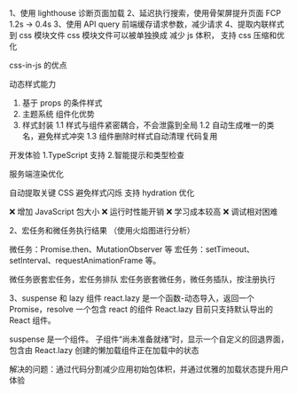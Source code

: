 1、使用 lighthouse 诊断页面加载
2、延迟执行搜索，使用骨架屏提升页面 FCP 1.2s -> 0.4s
3、使用 API query 前端缓存请求参数，减少请求
4、提取内联样式到 css 模块文件
css 模块文件可以被单独换成
减少 js 体积，
支持 css 压缩和优化

css-in-js 的优点

动态样式能力

1. 基于 props 的条件样式
2. 主题系统
   组件化优势
3. 样式封装
   1.1 样式与组件紧密耦合，不会泄露到全局
   1.2 自动生成唯一的类名，避免样式冲突
   1.3 组件删除时样式自动清理
   代码复用

开发体验
1.TypeScript 支持 2.智能提示和类型检查

服务端渲染优化

自动提取关键 CSS
避免样式闪烁
支持 hydration 优化

❌ 增加 JavaScript 包大小
❌ 运行时性能开销
❌ 学习成本较高
❌ 调试相对困难

2、宏任务和微任务执行结果
（使用火焰图进行分析）

微任务：Promise.then、MutationObserver 等
宏任务：setTimeout、setInterval、requestAnimationFrame 等。

微任务嵌套宏任务，宏任务排队
宏任务嵌套微任务，微任务插队，按注册执行

3、suspense 和 lazy 组件
react.lazy 是一个函数-动态导入，返回一个 Promise，resolve 一个包含 react 的组件
React.lazy 目前只支持默认导出的 React 组件。

suspense 是一个组件。
子组件“尚未准备就绪”时，显示一个自定义的回退界面，包含由 React.lazy 创建的懒加载组件正在加载中的状态

解决的问题：通过代码分割减少应用初始包体积，并通过优雅的加载状态提升用户体验
